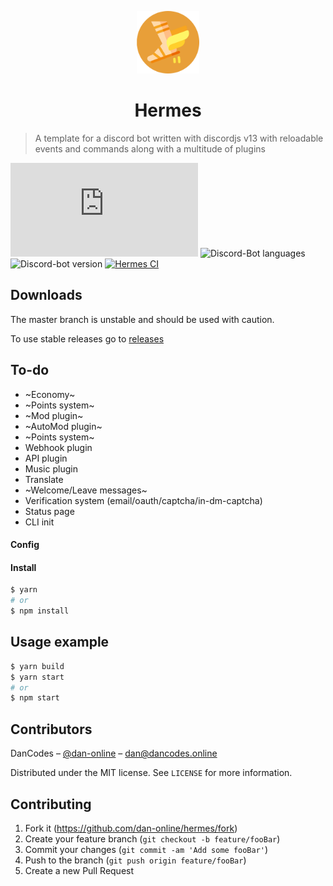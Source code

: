 <p align="center">
  <img  alt="Hermes logo" src="src/assets/images/readme.png" height="100">
</p>
<h1 align="center">Hermes</h1>

> A template for a discord bot written with discordjs v13 with reloadable events and commands along with a multitude of plugins

[![Discordjs Version][discordjs-image]][discordjs-url]
![Discord-Bot languages](https://img.shields.io/github/languages/count/dan-online/hermes?)
![Discord-bot version](https://img.shields.io/github/package-json/v/dan-online/hermes?)
[![Hermes CI][ci-image]][ci-url]


## Downloads

The master branch is unstable and should be used with caution.

To use stable releases go to [releases](../../releases)

## To-do

- ~Economy~
- ~Points system~
- ~Mod plugin~
- ~AutoMod plugin~
- ~Points system~
- Webhook plugin
- API plugin
- Music plugin
- Translate
- ~Welcome/Leave messages~
- Verification system (email/oauth/captcha/in-dm-captcha)
- Status page
- CLI init

<!-- ## Installation

Make sure to have FFmpeg/avconv installed for the youtube plugin -->

#### Config


#### Install

```sh
$ yarn
# or
$ npm install
```

## Usage example

```sh
$ yarn build
$ yarn start
# or
$ npm start
```

## Contributors

DanCodes – [@dan-online](https://github.com/dan-online) – dan@dancodes.online

Distributed under the MIT license. See `LICENSE` for more information.

## Contributing

1. Fork it (<https://github.com/dan-online/hermes/fork>)
2. Create your feature branch (`git checkout -b feature/fooBar`)
3. Commit your changes (`git commit -am 'Add some fooBar'`)
4. Push to the branch (`git push origin feature/fooBar`)
5. Create a new Pull Request

<!-- Markdown link & img dfn's -->

[discordjs-image]: https://img.shields.io/github/package-json/dependency-version/dan-online/Hermes/discord.js
[ci-url]: https://github.com/dan-online/Hermes/actions
[ci-image]: https://github.com/dan-online/Hermes/workflows/Lint/badge.svg?
[discordjs-url]: https://discord.js.org
